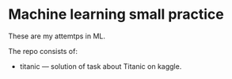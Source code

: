 # Machine learning small practice

These are my attemtps in ML.


The repo consists of:

* titanic — solution of task about Titanic on kaggle.
